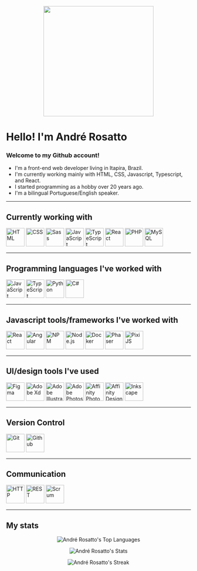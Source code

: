 <div align="center">
	<img height="300" src="https://github.com/user-attachments/assets/8eb10f05-2174-45ac-bd28-8ba312354087" />
</div>

# Hello! I'm André Rosatto

### Welcome to my Github account!
- I'm a front-end web developer living in Itapira, Brazil.
- I'm currently working mainly with HTML, CSS, Javascript, Typescript, and React.
- I started programming as a hobby over 20 years ago.
- I'm a bilingual Portuguese/English speaker.

---

## Currently working with
<div>
	<img height="50" src="https://github.com/user-attachments/assets/6364c31a-da0f-4ee8-a69f-f33ad1f7c921" alt="HTML" title="HTML"/>
	<img height="50" src="https://github.com/user-attachments/assets/7c59f579-8108-4064-b758-5aa207f23e81" alt="CSS" title="CSS"/>
	<img height="50" src="https://github.com/user-attachments/assets/cebbc1fc-0e12-49ab-a2b4-de67a22f7076" alt="Sass" title="Sass"/>
	<img height="50" src="https://github.com/user-attachments/assets/d8dcb273-05ed-4ba4-86b1-9bf6f882bd5e" alt="JavaScript" title="JavaScript"/>
	<img height="50" src="https://github.com/user-attachments/assets/262eb873-1f66-40c3-9261-c05604451284" alt="TypeScript" title="TypeScript"/>
	<img height="50" src="https://github.com/user-attachments/assets/958af20f-198d-465a-b381-7578c6eb136f" alt="React" title="React"/>
	<img height="50" src="https://github.com/user-attachments/assets/872e6619-e721-4f48-81e0-8454d43380f9" alt="PHP" title="PHP"/>
	<img height="50" src="https://github.com/user-attachments/assets/c1640d19-49ff-40f3-9cca-51e8799d6583" alt="MySQL" title="MySQL"/>
</div>

---

## Programming languages I've worked with
<div>
	<img height="50" src="https://github.com/user-attachments/assets/d8dcb273-05ed-4ba4-86b1-9bf6f882bd5e" alt="JavaScript" title="JavaScript"/>
	<img height="50" src="https://github.com/user-attachments/assets/262eb873-1f66-40c3-9261-c05604451284" alt="TypeScript" title="TypeScript"/>
	<img height="50" src="https://github.com/user-attachments/assets/ed119146-48f7-4b33-8ab3-8fcdb6a435ef" alt="Python" title="Python"/>
	<img height="50" src="https://github.com/user-attachments/assets/f2dbb70a-378e-41ee-a20e-7708de865a36" alt="C#" title="C#"/>
</div>

---

## Javascript tools/frameworks I've worked with
<div>
	<img height="50" src="https://github.com/user-attachments/assets/958af20f-198d-465a-b381-7578c6eb136f" alt="React" title="React"/>
	<img height="50" src="https://github.com/user-attachments/assets/1edfc84d-5043-42d7-aa64-ff457c98938b" alt="Angular" title="Angular"/>
	<img height="50" src="https://github.com/user-attachments/assets/1f665f79-d1a3-464f-b4ac-3916b5d1a38b" alt="NPM" title="NPM"/>
	<img height="50" src="https://github.com/user-attachments/assets/d7f45d1e-cd03-485d-863f-5bfbb8e481d4" alt="Node.js" title="Node.js"/>
	<img height="50" src="https://github.com/user-attachments/assets/2e7811dd-bdd5-4d78-a7b7-8a876c2f6da7" alt="Docker" title="Docker"/>
	<img height="50" src="https://github.com/user-attachments/assets/6e509a01-85c8-4489-8e16-1dbc9fee8cab" alt="Phaser" title="Phaser"/>
	<img height="50" src="https://github.com/user-attachments/assets/200d2c39-5697-49b1-8f54-a25dcd21036e" alt="PixiJS" title="PixiJS"/>
</div>

---

## UI/design tools I've used
<div>
	<img height="50" src="https://github.com/user-attachments/assets/6995e75d-f2c0-4cab-9c36-dce6e4af52ae" alt="Figma" title="Figma"/>
	<img height="50" src="https://github.com/user-attachments/assets/74bfd74d-76a9-44da-b994-34b18694697c" alt="Adobe Xd" title="Adobe Xd"/>
	<img height="50" src="https://github.com/user-attachments/assets/b72a3406-a679-40f9-b441-ccbaf72018c1" alt="Adobe Illustrator" title="Adobe Illustrator"/>
	<img height="50" src="https://github.com/user-attachments/assets/5c2c0e85-57a3-41b2-a862-846c51f61a8f" alt="Adobe Photoshop" title="Adobe Photoshop"/>
	<img height="50" src="https://github.com/user-attachments/assets/7e5d15f2-d68b-4694-8b6d-7ceadc5d80ba" alt="Affinity Photo" title="Affinity Photo"/>
	<img height="50" src="https://github.com/user-attachments/assets/190cc755-a3ea-4785-b821-408c446fe4f0" alt="Affinity Designer" title="Affinity Designer"/>
	<img height="50" src="https://github.com/user-attachments/assets/c63800ed-b12b-40c2-a438-4c726593075e" alt="Inkscape" title="Inkscape"/>
</div>

---

## Version Control
<div>
	<img height="50" src="https://github.com/user-attachments/assets/3003db33-8ad2-40ee-b8b8-c078551ac8cb" alt="Git" title="Git"/>
	<img height="50" src="https://github.com/user-attachments/assets/471392ca-a19f-44af-8cfb-32178002fb2c" alt="Github" title="Github"/>
</div>

---

## Communication
<div>
	<img height="50" src="https://github.com/user-attachments/assets/b7f829d4-1d12-4652-a1c4-ddb6284943ff" alt="HTTP" title="HTTP"/>
	<img height="50" src="https://github.com/user-attachments/assets/9a1511ab-95e8-4ea6-9197-0c2c00f6283c" alt="REST" title="REST"/>
	<img height="50" src="https://github.com/user-attachments/assets/405bfacc-e2d9-44cb-a501-1f8d1a917b73" alt="Scrum" title="Scrum"/>
</div>

---

## My stats
<div align="center">
 
![André Rosatto's Top Languages](https://github-readme-stats.vercel.app/api/top-langs/?username=andre-rosatto&theme=dark&show_icons=true&hide_border=false&layout=donut)  
 
![André Rosatto's Stats](https://github-readme-stats.vercel.app/api?username=andre-rosatto&theme=dark&show_icons=true&rank_icon=github&hide_border=false&count_private=true)  

![André Rosatto's Streak](https://github-readme-streak-stats.herokuapp.com/?user=andre-rosatto&theme=dark&hide_border=false)
 
</div>
